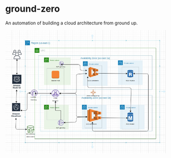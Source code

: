 # ground-zero
An automation of building a cloud architecture from ground up.

![schematic of the cloud infrastructure](https://github.com/Kenec/ground-zero/blob/main/infrastructure.jpg?raw=true)